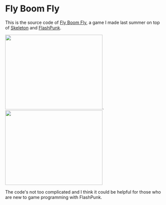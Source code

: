 Fly Boom Fly
============

This is the source code of [Fly Boom Fly](http://www.kongregate.com/games/sissokogames/fly-boom-fly), a game I made last summer on top of [Skeleton](https://github.com/Rolpege/Skeleton) and [FlashPunk](https://github.com/Draknek/FlashPunk).

<img src="http://www.prism.gatech.edu/~lsissoko3/fly%20boom%20fly/fbfscreen1.png" width="312px" height="240px" />.
<img src="http://www.prism.gatech.edu/~lsissoko3/fly%20boom%20fly/fbfscreen2.png" width="312px" height="240px" />

The code's not too complicated and I think it could be helpful for those who are new to game programming with FlashPunk.
